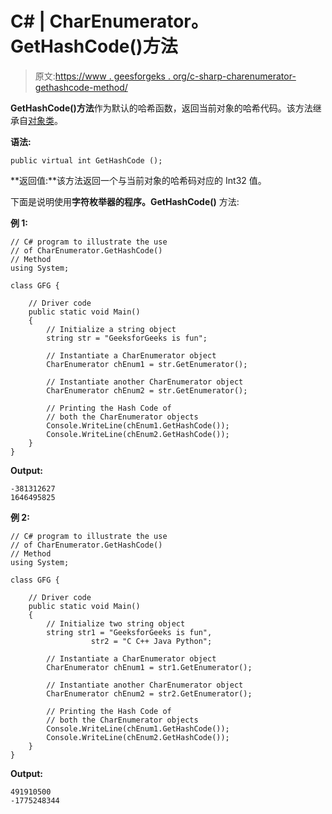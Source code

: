 # C# | CharEnumerator。GetHashCode()方法

> 原文:[https://www . geesforgeks . org/c-sharp-charenumerator-gethashcode-method/](https://www.geeksforgeeks.org/c-sharp-charenumerator-gethashcode-method/)

**GetHashCode()方法**作为默认的哈希函数，返回当前对象的哈希代码。该方法继承自[对象类](https://www.geeksforgeeks.org/c-sharp-object-class/)。

**语法:**

```
public virtual int GetHashCode ();
```

**返回值:**该方法返回一个与当前对象的哈希码对应的 Int32 值。

下面是说明使用**字符枚举器的程序。GetHashCode()** 方法:

**例 1:**

```
// C# program to illustrate the use
// of CharEnumerator.GetHashCode()
// Method
using System;

class GFG {

    // Driver code
    public static void Main()
    {
        // Initialize a string object
        string str = "GeeksforGeeks is fun";

        // Instantiate a CharEnumerator object
        CharEnumerator chEnum1 = str.GetEnumerator();

        // Instantiate another CharEnumerator object
        CharEnumerator chEnum2 = str.GetEnumerator();

        // Printing the Hash Code of
        // both the CharEnumerator objects
        Console.WriteLine(chEnum1.GetHashCode());
        Console.WriteLine(chEnum2.GetHashCode());
    }
}
```

**Output:**

```
-381312627
1646495825

```

**例 2:**

```
// C# program to illustrate the use
// of CharEnumerator.GetHashCode()
// Method
using System;

class GFG {

    // Driver code
    public static void Main()
    {
        // Initialize two string object
        string str1 = "GeeksforGeeks is fun",
                  str2 = "C C++ Java Python";

        // Instantiate a CharEnumerator object
        CharEnumerator chEnum1 = str1.GetEnumerator();

        // Instantiate another CharEnumerator object
        CharEnumerator chEnum2 = str2.GetEnumerator();

        // Printing the Hash Code of
        // both the CharEnumerator objects
        Console.WriteLine(chEnum1.GetHashCode());
        Console.WriteLine(chEnum2.GetHashCode());
    }
}
```

**Output:**

```
491910500
-1775248344

```